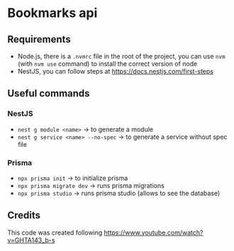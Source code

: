 # Bookmarks api

## Requirements

- Node.js, there is a `.nvmrc` file in the root of the project, you can use `nvm` (with `nvm use`
  command) to install the correct version of node
- NestJS, you can follow steps at https://docs.nestjs.com/first-steps

## Useful commands

### NestJS
- `nest g module <name>` -> to generate a module
- `nest g service <name> --no-spec` -> to generate a service without spec file

### Prisma
- `npx prisma init` -> to initialize prisma
- `npx prisma migrate dev` -> runs prisma migrations
- `npx prisma studio` -> runs prisma studio (allows to see the database)

## Credits

This code was created following https://www.youtube.com/watch?v=GHTA143_b-s
